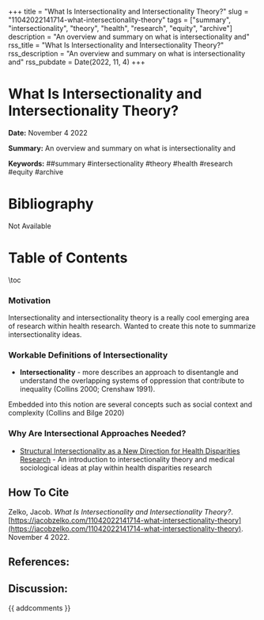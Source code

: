 +++
title = "What Is Intersectionality and Intersectionality Theory?"
slug = "11042022141714-what-intersectionality-theory"
tags = ["summary", "intersectionality", "theory", "health", "research", "equity", "archive"]
description = "An overview and summary on what is intersectionality and"
rss_title = "What Is Intersectionality and Intersectionality Theory?"
rss_description = "An overview and summary on what is intersectionality and"
rss_pubdate = Date(2022, 11, 4)
+++



What Is Intersectionality and Intersectionality Theory?
=========

**Date:** November 4 2022

**Summary:** An overview and summary on what is intersectionality and

**Keywords:** ##summary #intersectionality #theory #health #research #equity  #archive

Bibliography
==========

Not Available

Table of Contents
=========

\toc

### Motivation

Intersectionality and intersectionality theory is a really cool emerging area of research within health research. Wanted to create this note to summarize intersectionality ideas.

### Workable Definitions of Intersectionality

  * **Intersectionality** - more describes an approach to disentangle and understand the overlapping systems of oppression that contribute to inequality (Collins 2000; Crenshaw 1991).

Embedded into this notion are several concepts such as social context and complexity (Collins and Bilge 2020)

### Why Are Intersectional Approaches Needed?

  * [Structural Intersectionality as a New Direction for Health Disparities Research](/11042022134535-structural-intersectionality.md) - An introduction to intersectionality theory and medical sociological ideas at play within health disparities research
## How To Cite

 Zelko, Jacob. _What Is Intersectionality and Intersectionality Theory?_. [https://jacobzelko.com/11042022141714-what-intersectionality-theory](https://jacobzelko.com/11042022141714-what-intersectionality-theory). November 4 2022.
## References:
## Discussion: 

{{ addcomments }}
